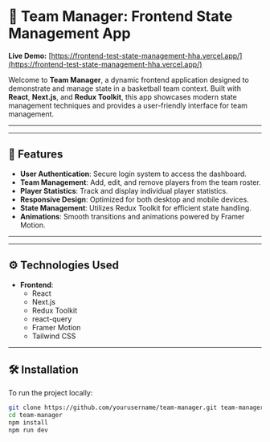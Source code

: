 # 🏀 Team Manager: Frontend State Management App


**Live Demo:** [https://frontend-test-state-management-hha.vercel.app/](https://frontend-test-state-management-hha.vercel.app/)

Welcome to **Team Manager**, a dynamic frontend application designed to demonstrate and manage state in a basketball team context. Built with **React**, **Next.js**, and **Redux Toolkit**, this app showcases modern state management techniques and provides a user-friendly interface for team management.

---
---

## 🚀 Features

- **User Authentication**: Secure login system to access the dashboard.
- **Team Management**: Add, edit, and remove players from the team roster.
- **Player Statistics**: Track and display individual player statistics.
- **Responsive Design**: Optimized for both desktop and mobile devices.
- **State Management**: Utilizes Redux Toolkit for efficient state handling.
- **Animations**: Smooth transitions and animations powered by Framer Motion.

---

---

## ⚙️ Technologies Used

- **Frontend**:
  - React
  - Next.js
  - Redux Toolkit
  - react-query
  - Framer Motion
  - Tailwind CSS

---

## 🛠️ Installation

To run the project locally:

```bash
git clone https://github.com/yourusername/team-manager.git team-manager
cd team-manager
npm install
npm run dev
